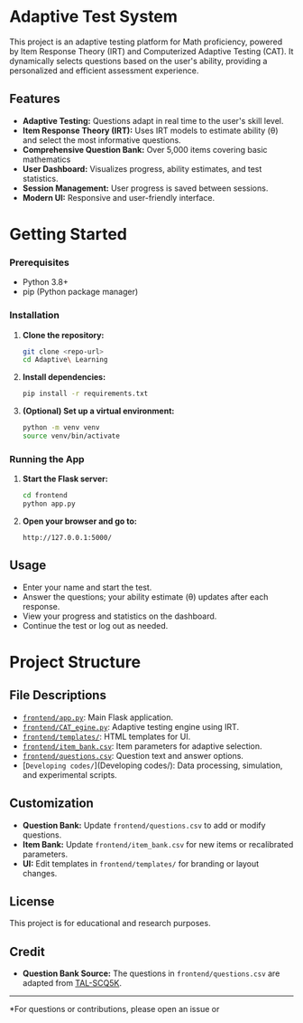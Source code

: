 # Adaptive Test System

This project is an adaptive testing platform for Math proficiency, powered by Item Response Theory (IRT) and Computerized Adaptive Testing (CAT). It dynamically selects questions based on the user's ability, providing a personalized and efficient assessment experience.

## Features

- **Adaptive Testing:** Questions adapt in real time to the user's skill level.
- **Item Response Theory (IRT):** Uses IRT models to estimate ability (θ) and select the most informative questions.
- **Comprehensive Question Bank:** Over 5,000 items covering basic mathematics 
- **User Dashboard:** Visualizes progress, ability estimates, and test statistics.
- **Session Management:** User progress is saved between sessions.
- **Modern UI:** Responsive and user-friendly interface.


# Getting Started

### Prerequisites

- Python 3.8+
- pip (Python package manager)

### Installation

1. **Clone the repository:**
    ```sh
    git clone <repo-url>
    cd Adaptive\ Learning
    ```

2. **Install dependencies:**
    ```sh
    pip install -r requirements.txt
    ```

3. **(Optional) Set up a virtual environment:**
    ```sh
    python -m venv venv
    source venv/bin/activate
    ```

### Running the App

1. **Start the Flask server:**
    ```sh
    cd frontend
    python app.py
    ```

2. **Open your browser and go to:**
    ```
    http://127.0.0.1:5000/
    ```

## Usage

- Enter your name and start the test.
- Answer the questions; your ability estimate (θ) updates after each response.
- View your progress and statistics on the dashboard.
- Continue the test or log out as needed.

# Project Structure

## File Descriptions

- [`frontend/app.py`](frontend/app.py): Main Flask application.
- [`frontend/CAT_egine.py`](frontend/CAT_egine.py): Adaptive testing engine using IRT.
- [`frontend/templates/`](frontend/templates/): HTML templates for UI.
- [`frontend/item_bank.csv`](frontend/item_bank.csv): Item parameters for adaptive selection.
- [`frontend/questions.csv`](frontend/questions.csv): Question text and answer options.
- [`Developing codes/`](Developing codes/): Data processing, simulation, and experimental scripts.

## Customization

- **Question Bank:** Update `frontend/questions.csv` to add or modify questions.
- **Item Bank:** Update `frontend/item_bank.csv` for new items or recalibrated parameters.
- **UI:** Edit templates in `frontend/templates/` for branding or layout changes.

## License

This project is for educational and research purposes.

## Credit
- **Question Bank Source:** The questions in `frontend/questions.csv` are adapted from [TAL-SCQ5K](https://github.com/math-eval/TAL-SCQ5K/tree/main).
---

*For questions or contributions, please open an issue or